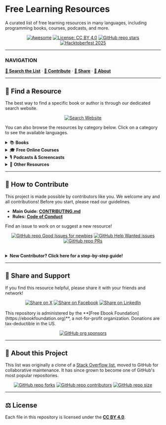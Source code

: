 # Free Learning Resources

A curated list of free learning resources in many languages, including programming books, courses, podcasts, and more.

<div align="center">

[![Awesome](https://cdn.rawgit.com/sindresorhus/awesome/d7305f38d29fed78fa85652e3a63e154dd8e8829/media/badge.svg)](https://github.com/sindresorhus/awesome)
[![License: CC BY 4.0](https://img.shields.io/badge/License-CC%20BY%204.0-lightgrey.svg)](https://creativecommons.org/licenses/by/4.0/)
[![GitHub repo stars](https://img.shields.io/github/stars/EbookFoundation/free-programming-books?style=social)](https://github.com/EbookFoundation/free-programming-books/stargazers)
[![Hacktoberfest 2025](https://img.shields.io/github/hacktoberfest/2025/EbookFoundation/free-programming-books?label=Hacktoberfest+2025)](https://github.com/EbookFoundation/free-programming-books/pulls?q=is%3Apr+is%3Amerged+created%3A2025-10-01..2025-10-31)

</div>

---

###  NAVIGATION

[**🔎 Search the List**](#-find-a-resource) · [**🤝 Contribute**](#-how-to-contribute) · [**🚀 Share**](#-share-and-support) · [**📜 About**](#-about-this-project)

---

## 🔎 Find a Resource

The best way to find a specific book or author is through our dedicated search website.

<div align="center">
  <a href="https://ebookfoundation.github.io/free-programming-books-search/">
    <img src="https://img.shields.io/website?style=for-the-badge&logo=www&logoColor=whitesmoke&label=Dynamic%20Search%20Site&up_color=green&url=https%3A%2F%2Febookfoundation.github.io%2Ffree-programming-books-search%2F" alt="Search Website">
  </a>
</div>

You can also browse the resources by category below. Click on a category to see the available languages.

<details>
<summary>📚 <b>Books</b></summary>
<br>
<table>
  <tr>
    <td><a href="books/free-programming-books-langs.md">English (By Language)</a></td>
    <td><a href="books/free-programming-books-subjects.md">English (By Subject)</a></td>
    <td><a href="books/free-programming-books-ar.md">Arabic</a></td>
    <td><a href="books/free-programming-books-hy.md">Armenian</a></td>
  </tr>
  <tr>
    <td><a href="books/free-programming-books-az.md">Azerbaijani</a></td>
    <td><a href="books/free-programming-books-bn.md">Bengali</a></td>
    <td><a href="books/free-programming-books-bg.md">Bulgarian</a></td>
    <td><a href="books/free-programming-books-my.md">Burmese</a></td>
  </tr>
    <tr>
    <td><a href="books/free-programming-books-ca.md">Catalan</a></td>
    <td><a href="books/free-programming-books-zh.md">Chinese</a></td>
    <td><a href="books/free-programming-books-cs.md">Czech</a></td>
    <td><a href="books/free-programming-books-da.md">Danish</a></td>
  </tr>
  <tr>
    <td><a href="books/free-programming-books-nl.md">Dutch</a></td>
    <td><a href="books/free-programming-books-et.md">Estonian</a></td>
    <td><a href="books/free-programming-books-fi.md">Finnish</a></td>
    <td><a href="books/free-programming-books-fr.md">French</a></td>
  </tr>
  <tr>
    <td><a href="books/free-programming-books-de.md">German</a></td>
    <td><a href="books/free-programming-books-el.md">Greek</a></td>
    <td><a href="books/free-programming-books-he.md">Hebrew</a></td>
    <td><a href="books/free-programming-books-hi.md">Hindi</a></td>
  </tr>
  <tr>
    <td><a href="books/free-programming-books-hu.md">Hungarian</a></td>
    <td><a href="books/free-programming-books-id.md">Indonesian</a></td>
    <td><a href="books/free-programming-books-it.md">Italian</a></td>
    <td><a href="books/free-programming-books-ja.md">Japanese</a></td>
  </tr>
  <tr>
    <td><a href="books/free-programming-books-ko.md">Korean</a></td>
    <td><a href="books/free-programming-books-lv.md">Latvian</a></td>
    <td><a href="books/free-programming-books-ml.md">Malayalam</a></td>
    <td><a href="books/free-programming-books-no.md">Norwegian</a></td>
  </tr>
  <tr>
    <td><a href="books/free-programming-books-fa_IR.md">Persian</a></td>
    <td><a href="books/free-programming-books-pl.md">Polish</a></td>
    <td><a href="books/free-programming-books-pt_BR.md">Portuguese (BR)</a></td>
    <td><a href="books/free-programming-books-pt_PT.md">Portuguese (PT)</a></td>
  </tr>
  <tr>
    <td><a href="books/free-programming-books-ro.md">Romanian</a></td>
    <td><a href="books/free-programming-books-ru.md">Russian</a></td>
    <td><a href="books/free-programming-books-sr.md">Serbian</a></td>
    <td><a href="books/free-programming-books-sk.md">Slovak</a></td>
  </tr>
  <tr>
    <td><a href="books/free-programming-books-es.md">Spanish</a></td>
    <td><a href="books/free-programming-books-sv.md">Swedish</a></td>
    <td><a href="books/free-programming-books-ta.md">Tamil</a></td>
    <td><a href="books/free-programming-books-te.md">Telugu</a></td>
  </tr>
  <tr>
    <td><a href="books/free-programming-books-th.md">Thai</a></td>
    <td><a href="books/free-programming-books-tr.md">Turkish</a></td>
    <td><a href="books/free-programming-books-uk.md">Ukrainian</a></td>
    <td><a href="books/free-programming-books-vi.md">Vietnamese</a></td>
  </tr>
</table>
</details>

<details>
<summary>🎓 <b>Free Online Courses</b></summary>
<br>
<table>
  <tr>
    <td><a href="courses/free-courses-en.md">English</a></td>
    <td><a href="courses/free-courses-ar.md">Arabic</a></td>
    <td><a href="courses/free-courses-bn.md">Bengali</a></td>
    <td><a href="courses/free-courses-bg.md">Bulgarian</a></td>
  </tr>
  <tr>
    <td><a href="courses/free-courses-my.md">Burmese</a></td>
    <td><a href="courses/free-courses-zh.md">Chinese</a></td>
    <td><a href="courses/free-courses-fi.md">Finnish</a></td>
    <td><a href="courses/free-courses-fr.md">French</a></td>
  </tr>
  <tr>
    <td><a href="courses/free-courses-de.md">German</a></td>
    <td><a href="courses/free-courses-el.md">Greek</a></td>
    <td><a href="courses/free-courses-he.md">Hebrew</a></td>
    <td><a href="courses/free-courses-hi.md">Hindi</a></td>
  </tr>
  <tr>
    <td><a href="courses/free-courses-id.md">Indonesian</a></td>
    <td><a href="courses/free-courses-it.md">Italian</a></td>
    <td><a href="courses/free-courses-ja.md">Japanese</a></td>
    <td><a href="courses/free-courses-kn.md">Kannada</a></td>
  </tr>
  <tr>
    <td><a href="courses/free-courses-kk.md">Kazakh</a></td>
    <td><a href="courses/free-courses-km.md">Khmer</a></td>
    <td><a href="courses/free-courses-ko.md">Korean</a></td>
    <td><a href="courses/free-courses-ml.md">Malayalam</a></td>
  </tr>
  <tr>
    <td><a href="courses/free-courses-mr.md">Marathi</a></td>
    <td><a href="courses/free-courses-ne.md">Nepali</a></td>
    <td><a href="courses/free-courses-no.md">Norwegian</a></td>
    <td><a href="courses/free-courses-fa_IR.md">Persian</a></td>
  </tr>
  <tr>
    <td><a href="courses/free-courses-pl.md">Polish</a></td>
    <td><a href="courses/free-courses-pt_BR.md">Portuguese (BR)</a></td>
    <td><a href="courses/free-courses-pt_PT.md">Portuguese (PT)</a></td>
    <td><a href="courses/free-courses-ru.md">Russian</a></td>
  </tr>
  <tr>
    <td><a href="courses/free-courses-si.md">Sinhala</a></td>
    <td><a href="courses/free-courses-es.md">Spanish</a></td>
    <td><a href="courses/free-courses-sv.md">Swedish</a></td>
    <td><a href="courses/free-courses-ta.md">Tamil</a></td>
  </tr>
  <tr>
    <td><a href="courses/free-courses-te.md">Telugu</a></td>
    <td><a href="courses/free-courses-th.md">Thai</a></td>
    <td><a href="courses/free-courses-tr.md">Turkish</a></td>
    <td><a href="courses/free-courses-uk.md">Ukrainian</a></td>
  </tr>
  <tr>
    <td><a href="courses/free-courses-ur.md">Urdu</a></td>
    <td><a href="courses/free-courses-vi.md">Vietnamese</a></td>
    <td></td>
    <td></td>
  </tr>
</table>
</details>

<details>
<summary>🎙️ <b>Podcasts & Screencasts</b></summary>
<br>
<table>
  <tr>
    <td><a href="casts/free-podcasts-screencasts-en.md">English</a></td>
    <td><a href="casts/free-podcasts-screencasts-ar.md">Arabic</a></td>
    <td><a href="casts/free-podcasts-screencasts-my.md">Burmese</a></td>
    <td><a href="casts/free-podcasts-screencasts-zh.md">Chinese</a></td>
  </tr>
  <tr>
    <td><a href="casts/free-podcasts-screencasts-cs.md">Czech</a></td>
    <td><a href="casts/free-podcasts-screencasts-nl.md">Dutch</a></td>
    <td><a href="casts/free-podcasts-screencasts-fi.md">Finnish</a></td>
    <td><a href="casts/free-podcasts-screencasts-fr.md">French</a></td>
  </tr>
  <tr>
    <td><a href="casts/free-podcasts-screencasts-de.md">German</a></td>
    <td><a href="casts/free-podcasts-screencasts-he.md">Hebrew</a></td>
    <td><a href="casts/free-podcasts-screencasts-id.md">Indonesian</a></td>
    <td><a href="casts/free-podcasts-screencasts-fa_IR.md">Persian</a></td>
  </tr>
  <tr>
    <td><a href="casts/free-podcasts-screencasts-pl.md">Polish</a></td>
    <td><a href="casts/free-podcasts-screencasts-pt_BR.md">Portuguese (BR)</a></td>
    <td><a href="casts/free-podcasts-screencasts-pt_PT.md">Portuguese (PT)</a></td>
    <td><a href="casts/free-podcasts-screencasts-ru.md">Russian</a></td>
  </tr>
  <tr>
    <td><a href="casts/free-podcasts-screencasts-si.md">Sinhala</a></td>
    <td><a href="casts/free-podcasts-screencasts-es.md">Spanish</a></td>
    <td><a href="casts/free-podcasts-screencasts-sv.md">Swedish</a></td>
    <td><a href="casts/free-podcasts-screencasts-tr.md">Turkish</a></td>
  </tr>
   <tr>
    <td><a href="casts/free-podcasts-screencasts-uk.md">Ukrainian</a></td>
    <td></td>
    <td></td>
    <td></td>
  </tr>
</table>
</details>

<details>
<summary>🧩 <b>Other Resources</b></summary>
<br>
<ul>
    <li><b>Cheat Sheets:</b> <a href="more/free-programming-cheatsheets.md">All Languages</a></li>
    <li><b>Interactive Tutorials:</b> <a href="more/free-programming-interactive-tutorials-en.md">English</a>, <a href="more/free-programming-interactive-tutorials-zh.md">Chinese</a>, <a href="more/free-programming-interactive-tutorials-de.md">German</a>, <a href="more/free-programming-interactive-tutorials-ja.md">Japanese</a>, <a href="more/free-programming-interactive-tutorials-ru.md">Russian</a></li>
    <li><b>Programming Playgrounds:</b> <a href="more/free-programming-playgrounds.md">English</a>, <a href="more/free-programming-playgrounds-zh.md">Chinese</a>, <a href="more/free-programming-playgrounds-de.md">German</a></li>
    <li><b>Problem Sets & Competitive Programming:</b> <a href="more/problem-sets-competitive-programming.md">All Languages</a></li>
</ul>
</details>

---

## 🤝 How to Contribute

This project is made possible by contributors like you. We welcome any and all contributions! Before you start, please read our guidelines.

- **Main Guide:** **[CONTRIBUTING.md](docs/CONTRIBUTING.md)**
- **Rules:** **[Code of Conduct](docs/CODE_OF_CONDUCT.md)**

Find an issue to work on or suggest a new resource!

<div align="center">

[![GitHub repo Good Issues for newbies](https://img.shields.io/github/issues/EbookFoundation/free-programming-books/good%20first%20issue?style=flat&logo=github&logoColor=green&label=Good%20First%20issues)](https://github.com/EbookFoundation/free-programming-books/issues?q=is%3Aopen+is%3Aissue+label%3A%22good+first+issue%22)
[![GitHub Help Wanted issues](https://img.shields.io/github/issues/EbookFoundation/free-programming-books/help%20wanted?style=flat&logo=github&logoColor=b545d1&label=%22Help%20Wanted%22%20issues)](https://github.com/EbookFoundation/free-programming-books/issues?q=is%3Aopen+is%3Aissue+label%3A%22help+wanted%22)
[![GitHub repo PRs](https://img.shields.io/github/issues-pr/EbookFoundation/free-programming-books?style=flat&logo=github&logoColor=orange&label=Open%20PRs)](https://github.com/EbookFoundation/free-programming-books/pulls)

</div>
<br>
<details>
<summary><b>New Contributor? Click here for a step-by-step guide!</b></summary>
<br>
Here is a quick guide to making your first contribution:

1.  **Fork the repository**
    Click the "Fork" button at the top-right of this page to create your own copy.

2.  **Clone your fork**
    Clone the repository to your local machine. Replace `<YOUR-USERNAME>` with your actual GitHub username.
    ```bash
    git clone [https://github.com/](https://github.com/)<YOUR-USERNAME>/free-programming-books.git
    cd free-programming-books
    ```

3.  **Create a new branch**
    Create a new branch to work on your changes. Choose a descriptive name.
    ```bash
    git checkout -b your-awesome-addition
    ```

4.  **Make your changes**
    Add a new resource or fix an issue. Make sure to follow the formatting guidelines in **[CONTRIBUTING.md](docs/CONTRIBUTING.md)**.

5.  **Commit and push your changes**
    Commit your changes with a clear message and push them to your fork.
    ```bash
    git add .
    git commit -m "feat: Add 'Resource Name' to 'Category'"
    git push origin your-awesome-addition
    ```
6.  **Create a Pull Request**
    Go to the original repository on GitHub. You should see a prompt to create a Pull Request from your new branch. Fill out the template, and you're done! 🎉
</details>

---

## 🚀 Share and Support

If you find this resource helpful, please share it with your friends and network!

<div align="center">
    <a href="https://twitter.com/intent/tweet?text=Check%20out%20this%20awesome%20list%20of%20free%20programming%20books%20and%20resources!%0Ahttps%3A%2F%2Fgithub.com%2FEbookFoundation%2Ffree-programming-books"><img src="https://img.shields.io/badge/Share%20on-𝕏-black?logo=x" alt="Share on X"></a>
    <a href="https://www.facebook.com/share.php?u=https%3A%2F%2Fgithub.com%2FEbookFoundation%2Ffree-programming-books"><img src="https://img.shields.io/badge/Share%20on-Facebook-1877F2?logo=facebook" alt="Share on Facebook"></a>
    <a href="http://www.linkedin.com/shareArticle?mini=true&url=https://github.com/EbookFoundation/free-programming-books"><img src="https://img.shields.io/badge/Share%20on-LinkedIn-0077B5?logo=linkedin" alt="Share on LinkedIn"></a>
</div>
<br>
This repository is administered by the **[Free Ebook Foundation](https://ebookfoundation.org)**, a not-for-profit organization. Donations are tax-deductible in the US.

<div align="center">

[![GitHub org sponsors](https://img.shields.io/github/sponsors/EbookFoundation?style=flat&logo=github&label=Sponsor%20the%20Foundation)](https://github.com/sponsors/EbookFoundation)

</div>

---

## 📜 About this Project

This list was originally a clone of a [Stack Overflow list](https://web.archive.org/web/20140606191453/http://stackoverflow.com/questions/194812/list-of-freely-available-programming-books/392926), moved to GitHub for collaborative maintenance. It has since grown to become one of GitHub's most popular repositories.

<div align="center">

[![GitHub repo forks](https://img.shields.io/github/forks/EbookFoundation/free-programming-books?style=flat&logo=github&label=Forks)](https://github.com/EbookFoundation/free-programming-books/network)
[![GitHub repo contributors](https://img.shields.io/github/contributors-anon/EbookFoundation/free-programming-books?style=flat&logo=github&label=Contributors)](https://github.com/EbookFoundation/free-programming-books/graphs/contributors)
[![GitHub repo size](https://img.shields.io/github/repo-size/EbookFoundation/free-programming-books?style=flat&logo=github&label=Repo%20Size)](https://github.com/EbookFoundation/free-programming-books/archive/refs/heads/main.zip)

</div>

---

## ⚖️ License

Each file in this repository is licensed under the **[CC BY 4.0](LICENSE)**.

